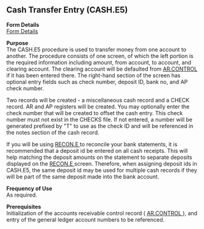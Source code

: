 ##  Cash Transfer Entry (CASH.E5)

<PageHeader />

**Form Details**  
[ Form Details ](CASH-E5-1/README.md)   

**Purpose**  
The CASH.E5 procedure is used to transfer money from one account to another. The procedure consists of one screen, of which the left portion is the required information including amount, from account, to account, and clearing account. The clearing account will be defaulted from [ AR.CONTROL ](../../../../../../../rover/AP-OVERVIEW/AP-ENTRY/CHECKS-E4/AR-CONTROL) if it has been entered there. The right-hand section of the screen has optional entry fields such as check number, deposit ID, bank no, and AP check number.   
  
Two records will be created - a miscellaneous cash record and a CHECK record.
AR and AP registers will be created. You may optionally enter the check number
that will be created to offset the cash entry. This check number must not
exist in the CHECKS file. If not entered, a number will be generated prefixed
by "T" to use as the check ID and will be referenced in the notes section of
the cash record.  
  
If you will be using [ RECON.E ](../../../../../../../rover/AP-OVERVIEW/AP-ENTRY/ACCT-CONTROL/ACCT-CONTROL-1/ar-e/AR-E-1/CASH-E/CASH-E-1/RECON-E) to reconcile your bank statements, it is recommended that a deposit id be entered on all cash receipts. This will help matching the deposit amounts on the statement to separate deposits displayed on the [ RECON.E ](../../../../../../../rover/AP-OVERVIEW/AP-ENTRY/ACCT-CONTROL/ACCT-CONTROL-1/ar-e/AR-E-1/CASH-E/CASH-E-1/RECON-E) screen. Therefore, when assigning deposit ids in CASH.E5, the same deposit id may be used for multiple cash records if they will be part of the same deposit made into the bank account. 

**Frequency of Use**  
As required.

**Prerequisites**  
Initialization of the accounts receivable control record ( [ AR.CONTROL ](../../../../../../../rover/AP-OVERVIEW/AP-ENTRY/CHECKS-E4/AR-CONTROL) ), and entry of the general ledger account numbers to be referenced. 

<badge text= "Version 8.10.57" vertical="middle" />

<PageFooter />